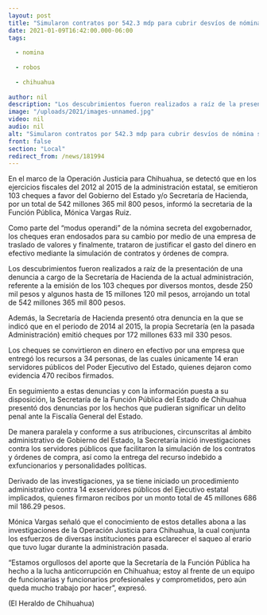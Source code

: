 ```yaml
---
layout: post
title: "Simularon contratos por 542.3 mdp para cubrir desvíos de nómina secreta"
date: 2021-01-09T16:42:00.000-06:00
tags:
  
  - nomina
  
  - robos
  
  - chihuahua
  
author: nil
description: "Los descubrimientos fueron realizados a raíz de la presentación de una denuncia a cargo de la Secretaría de Hacienda de la actual administración"
image: "/uploads/2021/images-unnamed.jpg"
video: nil
audio: nil
alt: "Simularon contratos por 542.3 mdp para cubrir desvíos de nómina secreta"
front: false
section: "Local"
redirect_from: /news/181994
---
```


En el marco de la Operación Justicia para Chihuahua, se detectó que en los ejercicios fiscales del 2012 al 2015 de la administración estatal, se emitieron 103 cheques a favor del Gobierno del Estado y/o Secretaría de Hacienda, por un total de 542 millones 365 mil 800 pesos, informó la secretaria de la Función Pública, Mónica Vargas Ruiz.

Como parte del “modus operandi” de la nómina secreta del exgobernador, los cheques eran endosados para su cambio por medio de una empresa de traslado de valores y finalmente, trataron de justificar el gasto del dinero en efectivo mediante la simulación de contratos y órdenes de compra.

Los descubrimientos fueron realizados a raíz de la presentación de una denuncia a cargo de la Secretaría de Hacienda de la actual administración, referente a la emisión de los 103 cheques por diversos montos, desde 250 mil pesos y algunos hasta de 15 millones 120 mil pesos, arrojando un total de 542 millones 365 mil 800 pesos.

Además, la Secretaría de Hacienda presentó otra denuncia en la que se indicó que en el periodo de 2014 al 2015, la propia Secretaría (en la pasada Administración) emitió cheques por 172 millones 633 mil 330 pesos.

Los cheques se convirtieron en dinero en efectivo por una empresa que entregó los recursos a 34 personas, de las cuales únicamente 14 eran servidores públicos del Poder Ejecutivo del Estado, quienes dejaron como evidencia 470 recibos firmados.

En seguimiento a estas denuncias y con la información puesta a su disposición, la Secretaría de la Función Pública del Estado de Chihuahua presentó dos denuncias por los hechos que pudieran significar un delito penal ante la Fiscalía General del Estado.

De manera paralela y conforme a sus atribuciones, circunscritas al ámbito administrativo de Gobierno del Estado, la Secretaría inició investigaciones contra los servidores públicos que facilitaron la simulación de los contratos y órdenes de compra, así como la entrega del recurso indebido a exfuncionarios y personalidades políticas.

Derivado de las investigaciones, ya se tiene iniciado un procedimiento administrativo contra 14 exservidores públicos del Ejecutivo estatal implicados, quienes firmaron recibos por un monto total de 45 millones 686 mil 186.29 pesos.

Mónica Vargas señaló que el conocimiento de estos detalles abona a las investigaciones de la Operación Justicia para Chihuahua, la cual conjunta los esfuerzos de diversas instituciones para esclarecer el saqueo al erario que tuvo lugar durante la administración pasada.

“Estamos orgullosos del aporte que la Secretaría de la Función Pública ha hecho a la lucha anticorrupción en Chihuahua; estoy al frente de un equipo de funcionarias y funcionarios profesionales y comprometidos, pero aún queda mucho trabajo por hacer”, expresó.

(El Heraldo de Chihuahua)